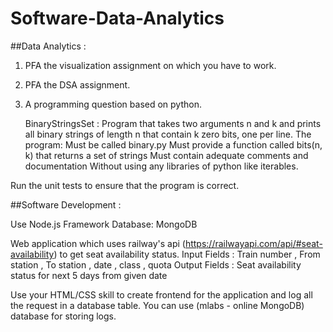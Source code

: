 # Software-Data-Analytics



##Data Analytics  :

1. PFA the visualization assignment on which you have to work. 
2. PFA the DSA assignment.
3.  A programming question based on python.
  
 	BinaryStringsSet : Program that takes two arguments n and k and prints all binary strings of length n that contain k zero bits, one per line. The program:
         Must be called binary.py
         Must provide a function called bits(n, k) that returns a set of strings
         Must contain adequate comments and documentation
         Without using any libraries of python like iterables.

Run the unit tests to ensure that the program is correct.

##Software Development  :

Use Node.js Framework 
Database: MongoDB

Web application which uses railway's api (https://railwayapi.com/api/#seat-availability) to get seat availability status.
Input Fields : Train number , From station , To station , date , class , quota
Output Fields : Seat availability status for next 5 days from given date

Use your HTML/CSS skill to create frontend for the application and log all the request in a database table. You can use (mlabs - online MongoDB) database for storing logs.

